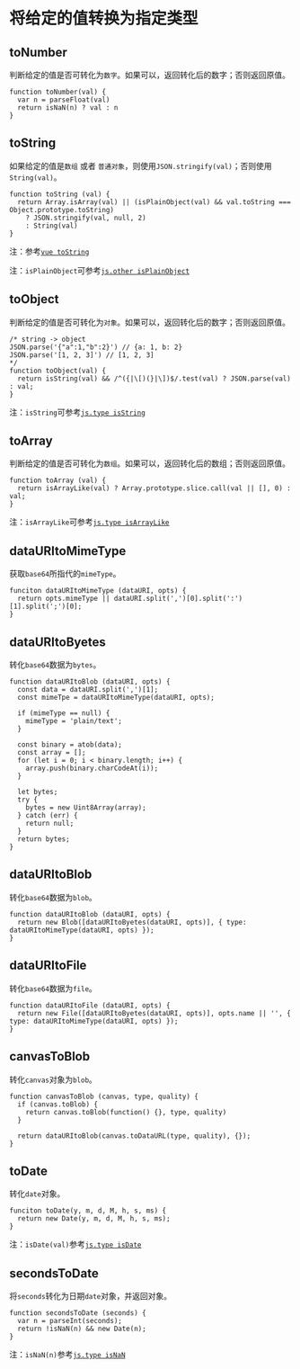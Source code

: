 # 将给定的值转换为指定类型


## toNumber

判断给定的值是否可转化为` 数字 `。如果可以，返回转化后的数字；否则返回原值。

```
function toNumber(val) {
  var n = parseFloat(val)
  return isNaN(n) ? val : n
}
```

## toString

如果给定的值是` 数组 ` 或者 `普通对象`，则使用`JSON.stringify(val)`；否则使用` String(val) `。

```
function toString (val) {
  return Array.isArray(val) || (isPlainObject(val) && val.toString === Object.prototype.toString)
    ? JSON.stringify(val, null, 2)
    : String(val)
}
```

注：参考[` vue toString `](https://github.com/vuejs/vue/blob/dev/src/shared/util.js#L85)

注：` isPlainObject `可参考[` js.other isPlainObject `](https://github.com/lvzhenbang/article/blob/master/js/check/js.type.md#isplainobject)

## toObject

判断给定的值是否可转化为` 对象 `。如果可以，返回转化后的数字；否则返回原值。

```
/* string -> object
JSON.parse('{"a":1,"b":2}') // {a: 1, b: 2}
JSON.parse('[1, 2, 3]') // [1, 2, 3]
*/
function toObject(val) {
  return isString(val) && /^({|\[)(}|\])$/.test(val) ? JSON.parse(val) : val;
}
```

注：` isString `可参考[` js.type isString `](https://github.com/lvzhenbang/article/blob/master/js/check/js.type.md#isString)

## toArray

判断给定的值是否可转化为` 数组 `。如果可以，返回转化后的数组；否则返回原值。

```
function toArray (val) {
  return isArrayLike(val) ? Array.prototype.slice.call(val || [], 0) : val;
}
```

注：` isArrayLike `可参考[` js.type isArrayLike `](https://github.com/lvzhenbang/article/blob/master/js/check/js.type.md#isarraylike)

## dataURItoMimeType

获取` base64 `所指代的` mimeType `。

```
funciton dataURItoMimeType (dataURI, opts) {
  return opts.mimeType || dataURI.split(',')[0].split(':')[1].split(';')[0];
}
```

## dataURItoByetes

转化` base64 `数据为` bytes `。

```
function dataURItoBlob (dataURI, opts) {
  const data = dataURI.split(',')[1];
  const mimeTpe = dataURItoMimeType(dataURI, opts);

  if (mimeType == null) {
    mimeType = 'plain/text';
  }

  const binary = atob(data);
  const array = [];
  for (let i = 0; i < binary.length; i++) {
    array.push(binary.charCodeAt(i));
  }

  let bytes;
  try {
    bytes = new Uint8Array(array);
  } catch (err) {
    return null;
  }
  return bytes;
}
```

## dataURItoBlob

转化` base64 `数据为` blob `。

```
function dataURItoBlob (dataURI, opts) {
  return new Blob([dataURItoByetes(dataURI, opts)], { type: dataURItoMimeType(dataURI, opts) });
}
```

## dataURItoFile

转化` base64 `数据为` file `。

```
function dataURItoFile (dataURI, opts) {
  return new File([dataURItoByetes(dataURI, opts)], opts.name || '', { type: dataURItoMimeType(dataURI, opts) });
}
```

## canvasToBlob

转化` canvas `对象为` blob `。

```
function canvasToBlob (canvas, type, quality) {
  if (canvas.toBlob) {
    return canvas.toBlob(function() {}, type, quality)
  }
  
  return dataURItoBlob(canvas.toDataURL(type, quality), {});
}
```

## toDate

转化` date `对象。

```
funciton toDate(y, m, d, M, h, s, ms) {
  return new Date(y, m, d, M, h, s, ms);
}
```

注：`isDate(val)`参考[` js.type isDate `](https://github.com/lvzhenbang/article/blob/master/js/check/js.type.md#isDate)


## secondsToDate

将` seconds `转化为日期` date `对象，并返回对象。

```
function secondsToDate (seconds) {
  var n = parseInt(seconds);
  return !isNaN(n) && new Date(n);
}
```
注：`isNaN(n)`参考[` js.type isNaN `](https://github.com/lvzhenbang/article/blob/master/js/check/js.type.md#isNaN)